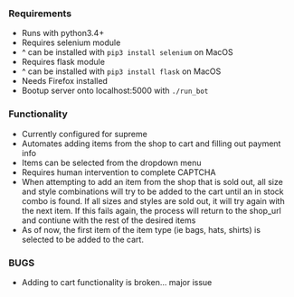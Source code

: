 ### Requirements
 + Runs with python3.4+
 + Requires selenium module
 + ^ can be installed with `pip3 install selenium` on MacOS 
 + Requires flask module
 + ^ can be installed with `pip3 install flask` on MacOS 
 + Needs Firefox installed
 + Bootup server onto localhost:5000 with `./run_bot`


### Functionality
 + Currently configured for supreme
 + Automates adding items from the shop to cart and filling out payment info
 + Items can be selected from the dropdown menu
 + Requires human intervention to complete CAPTCHA
 + When attempting to add an item from the shop that is sold out, all size 
  and style combinations will try to be added to the cart until an in stock
  combo is found. If all sizes and styles are sold out, it will try again 
  with the next item. If this fails again, the process will return to the 
  shop_url and contiune with the rest of the desired items
 + As of now, the first item of the item type (ie bags, hats, shirts) is
  selected to be added to the cart. 

### BUGS
 + Adding to cart functionality is broken... major issue

